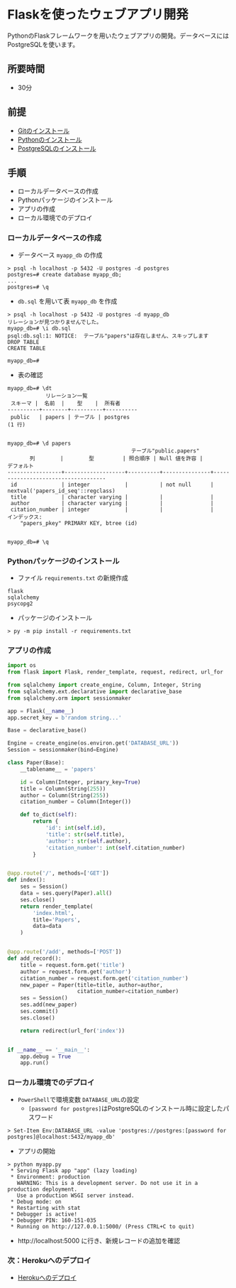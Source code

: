 # Flaskを使ったウェブアプリ開発

PythonのFlaskフレームワークを用いたウェブアプリの開発。データベースにはPostgreSQLを使います。

## 所要時間

- 30分

## 前提

- [Gitのインストール](pc-git.md)
- [Pythonのインストール](pc-python.md)
- [PostgreSQLのインストール](pc-postgresql.md)

## 手順

- ローカルデータベースの作成
- Pythonパッケージのインストール
- アプリの作成
- ローカル環境でのデプロイ

### ローカルデータベースの作成

- データベース `myapp_db` の作成

```
> psql -h localhost -p 5432 -U postgres -d postgres
postgres=# create database myapp_db;
...
postgres=# \q
```

- `db.sql` を用いて表 `myapp_db` を作成

```
> psql -h localhost -p 5432 -U postgres -d myapp_db
リレーションが見つかりませんでした。
myapp_db=# \i db.sql
psql:db.sql:1: NOTICE:  テーブル"papers"は存在しません、スキップします
DROP TABLE
CREATE TABLE

myapp_db=#
```

- 表の確認

```
myapp_db=# \dt
            リレーション一覧
 スキーマ |  名前  |    型    |  所有者
----------+--------+----------+----------
 public   | papers | テーブル | postgres
(1 行)


myapp_db=# \d papers
                                       テーブル"public.papers"
       列        |        型         | 照合順序 | Null 値を許容 |             デフォルト
-----------------+-------------------+----------+---------------+------------------------------------
 id              | integer           |          | not null      | nextval('papers_id_seq'::regclass)
 title           | character varying |          |               |
 author          | character varying |          |               |
 citation_number | integer           |          |               |
インデックス:
    "papers_pkey" PRIMARY KEY, btree (id)


myapp_db=# \q
```

### Pythonパッケージのインストール

- ファイル `requirements.txt` の新規作成

```
flask
sqlalchemy
psycopg2
```

- パッケージのインストール

```
> py -m pip install -r requirements.txt
```

### アプリの作成

```Python
import os
from flask import Flask, render_template, request, redirect, url_for

from sqlalchemy import create_engine, Column, Integer, String
from sqlalchemy.ext.declarative import declarative_base
from sqlalchemy.orm import sessionmaker

app = Flask(__name__)
app.secret_key = b'random string...'

Base = declarative_base()

Engine = create_engine(os.environ.get('DATABASE_URL'))
Session = sessionmaker(bind=Engine)

class Paper(Base):
    __tablename__ = 'papers'

    id = Column(Integer, primary_key=True)
    title = Column(String(255))
    author = Column(String(255))
    citation_number = Column(Integer())

    def to_dict(self):
        return {
            'id': int(self.id),
            'title': str(self.title),
            'author': str(self.author),
            'citation_number': int(self.citation_number)
        }


@app.route('/', methods=['GET'])
def index():
    ses = Session()
    data = ses.query(Paper).all()
    ses.close()
    return render_template(
        'index.html',
        title='Papers',
        data=data
    )


@app.route('/add', methods=['POST'])
def add_record():
    title = request.form.get('title')
    author = request.form.get('author')
    citation_number = request.form.get('citation_number')
    new_paper = Paper(title=title, author=author,
                      citation_number=citation_number)
    ses = Session()
    ses.add(new_paper)
    ses.commit()
    ses.close()

    return redirect(url_for('index'))


if __name__ == '__main__':
    app.debug = True
    app.run()
```

### ローカル環境でのデプロイ

- `PowerShell`で環境変数 `DATABASE_URL`の設定
  - `[password for postgres]`はPostgreSQLのインストール時に設定したパスワード

```
> Set-Item Env:DATABASE_URL -value 'postgres://postgres:[password for postgres]@localhost:5432/myapp_db'
```

- アプリの開始

```
> python myapp.py
 * Serving Flask app "app" (lazy loading)
 * Environment: production
   WARNING: This is a development server. Do not use it in a production deployment.
   Use a production WSGI server instead.
 * Debug mode: on
 * Restarting with stat
 * Debugger is active!
 * Debugger PIN: 160-151-035
 * Running on http://127.0.0.1:5000/ (Press CTRL+C to quit)
```

- http://localhost:5000 に行き、新規レコードの追加を確認

### 次：Herokuへのデプロイ

- [Herokuへのデプロイ](heroku-pc.md)
